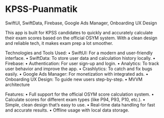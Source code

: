 # KPSS-Puanmatik
SwiftUI, SwiftData, Firebase, Google Ads Manager, Onboarding UX Design



This app is built for KPSS candidates to quickly and accurately calculate their exam scores based on the official OSYM system. With a clean design and reliable tech, it makes exam prep a lot smoother.

Technologies and Tools Used:
	•	SwiftUI: For a modern and user-friendly interface.
	•	SwiftData: To store user data and calculation history locally.
	•	Firebase:
	•	Authentication: For user sign-up and login.
	•	Analytics: To track user behavior and improve the app.
	•	Crashlytics: To catch and fix bugs easily.
	•	Google Ads Manager: For monetization with integrated ads.
	•	Onboarding UX Design: To guide new users step-by-step.
        •       MVVM architecture

Features:
	•	Full support for the official OSYM score calculation system.
	•	Calculate scores for different exam types (like P94, P93, P10, etc.).
	•	Simple, clean design that’s easy to use.
	•	Real-time data handling for fast and accurate results.
	•	Offline usage with local data storage.
